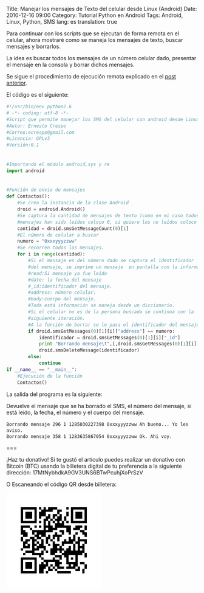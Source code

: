 Title: Manejar los mensajes de Texto del celular desde Linux (Android)
Date: 2010-12-16 09:00
Category: Tutorial Python en Android
Tags: Android, Linux, Python, SMS
lang: es
translation: true


Para continuar con los scripts que se ejecutan de forma remota en el celular, ahora mostraré como se maneja los mensajes de texto, buscar mensajes y borrarlos.

La idea es buscar todos los mensajes de un número celular dado, presentar el mensaje en la consola y borrar dichos mensajes.

Se sigue el procedimiento de ejecución remota explicado en el [post anterior](https://www.seraph.to/ejecucion-remota-de-scripts-python-desde-linux-a-un-celular-con-android-version-conectado-el-celular-por-usb.html#ejecucion-remota-de-scripts-python-desde-linux-a-un-celular-con-android-version-conectado-el-celular-por-usb).



El código es el siguiente:

```python
#!/usr/bin/env python2.6
# -*- coding: utf-8 -*-
#Script que permite manejar los SMS del celular con android desde Linux.
#Autor: Ernesto Crespo
#Correo:ecrespo@gmail.com
#Licencia: GPLv3
#Versión:0.1


#Importando el módulo android,sys y re
import android


#Función de envio de mensajes
def Contactos():
    #Se crea la instancia de la clase Android
    droid = android.Android()
    #Se captura la cantidad de mensajes de texto )como en mi caso todos los 
    #mensajes han sido leídos coloco 0, si quiero los no leídos coloco 1.
    cantidad = droid.smsGetMessageCount(0)[1]
    #El número de celular a buscar
    numero = "0xxxyyyzzww"
    #Se recorren todos los mensajes.
    for i in range(cantidad):
        #Si el mensaje es del número dado se captura el identificador
        #del mensaje, se imprime un mensaje  en pantalla con la información:
        #read:Si mensaje ya fue leído
        #date: la fecha del mensaje
        #_id:identificador del mensaje.
        #address: número celular.
        #body:cuerpo del mensaje.
        #Toda está información se maneja desde un diccionario.
        #Si el celular no es de la persona buscada se continua con la 
        #siguiente iteración. 
        #A la función de borrar se le pasa el identificador del mensaje
        if droid.smsGetMessages(0)[1][i]["address"] == numero:
            identificador = droid.smsGetMessages(0)[1][i]["_id"]
            print "Borrando mensaje\t",i,droid.smsGetMessages(0)[1][i]["read"],droid.smsGetMessages(0)[1][i]["date"],droid.smsGetMessages(0)[1][i]["address"],droid.smsGetMessages(0)[1][i]["body"]
            droid.smsDeleteMessage(identificador)
        else:
            continue
if __name__ == "__main__":
    #Ejecución de la función
    Contactos()

```

La salida del programa es la siguiente:

 Devuelve el mensaje que se ha borrado el SMS, el número del mensaje, si está leído, la fecha, el número y el cuerpo del mensaje.

```
Borrando mensaje 296 1 1285030227398 0xxxyyyzzww Ah bueno... Yo les aviso.
Borrando mensaje 358 1 1283635867054 0xxxyyyzzww Ok. Ahi voy.
```



===

¡Haz tu donativo!
Si te gustó el artículo puedes realizar un donativo con Bitcoin (BTC)
usando la billetera digital de tu preferencia a la siguiente
dirección: 17MtNybhdkA9GV3UNS6BTwPcuhjXoPrSzV

O Escaneando el código QR desde billetera:

![17MtNybhdkA9GV3UNS6BTwPcuhjXoPrSzV](./images/17MtNybhdkA9GV3UNS6BTwPcuhjXoPrSzV.png)
